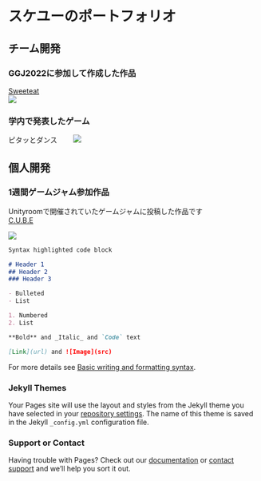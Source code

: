 # スケユーのポートフォリオ
## チーム開発

### GGJ2022に参加して作成した作品

[Sweeteat](https://globalgamejam.org/2022/games/sweeteat-5)  
![](https://ggj.s3.amazonaws.com/styles/game_content__wide/games/screenshots/2022/01/446656/amateur_eater_club_2022_01_30_16_50_09.png?itok=9xZeoCjP&timestamp=1643529082)


### 学内で発表したゲーム
ピタッとダンス　　
![](https://user-images.githubusercontent.com/74404144/171362268-cecff355-0143-42dd-bbe5-4a09a768a617.gif)



## 個人開発

### 1週間ゲームジャム参加作品
Unityroomで開催されていたゲームジャムに投稿した作品です  
[C.U.B.E](https://unityroom.com/games/c_u_b_e)

![](https://user-images.githubusercontent.com/74404144/171217871-2133c546-9de9-41eb-b382-59a867f33fe1.gif)



```markdown
Syntax highlighted code block

# Header 1
## Header 2
### Header 3

- Bulleted
- List

1. Numbered
2. List

**Bold** and _Italic_ and `Code` text

[Link](url) and ![Image](src)
```

For more details see [Basic writing and formatting syntax](https://docs.github.com/en/github/writing-on-github/getting-started-with-writing-and-formatting-on-github/basic-writing-and-formatting-syntax).

### Jekyll Themes

Your Pages site will use the layout and styles from the Jekyll theme you have selected in your [repository settings](https://github.com/sukeU/sukeU.github.io/settings/pages). The name of this theme is saved in the Jekyll `_config.yml` configuration file.

### Support or Contact

Having trouble with Pages? Check out our [documentation](https://docs.github.com/categories/github-pages-basics/) or [contact support](https://support.github.com/contact) and we’ll help you sort it out.
